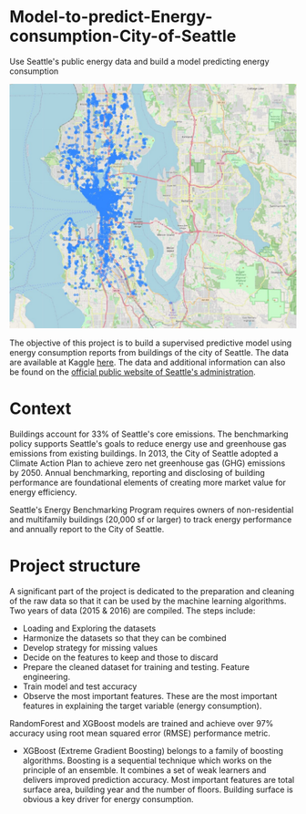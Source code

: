 # Model-to-predict-Energy-consumption-City-of-Seattle
Use Seattle's public energy data and build a model predicting energy consumption

![](asset/map.jpg)

The objective of this project is to build a supervised predictive model using energy consumption reports from buildings of the city of Seattle.
The data are available at Kaggle [here](https://www.kaggle.com/city-of-seattle/sea-building-energy-benchmarking?select=socrata_metadata_2016-building-energy-benchmarking.json). The data and additional information can also be found on the [official public website of Seattle's administration](http://www.seattle.gov/environment/climate-change/buildings-and-energy/energy-benchmarking).

# Context
Buildings account for 33% of Seattle's core emissions. The benchmarking policy supports Seattle's goals to reduce energy use and greenhouse gas emissions from existing buildings. In 2013, the City of Seattle adopted a Climate Action Plan to achieve zero net greenhouse gas (GHG) emissions by 2050. Annual benchmarking, reporting and disclosing of building performance are foundational elements of creating more market value for energy efficiency. 

Seattle's Energy Benchmarking Program requires owners of non-residential and multifamily buildings (20,000 sf or larger) to track energy performance and annually report  to the City of Seattle.

# Project structure

A significant part of the project is dedicated to the preparation and cleaning of the raw data so that it can be used by the machine learning algorithms.
Two years of data (2015 & 2016) are compiled.
The steps include:
- Loading and Exploring the datasets
- Harmonize the datasets so that they can be combined
- Develop strategy for missing values
- Decide on the features to keep and those to discard
- Prepare the cleaned dataset for training and testing. Feature engineering.
- Train model and test accuracy
- Observe the most important features. These are the most important features in explaining the target variable (energy consumption).

RandomForest and XGBoost models are trained and achieve over 97% accuracy using root mean squared error (RMSE) performance metric.
- XGBoost (Extreme Gradient Boosting) belongs to a family of boosting algorithms. Boosting is a sequential technique which works on the principle of an ensemble. It combines a set of weak learners and delivers improved prediction accuracy.
Most important features are total surface area, building year and the number of floors. Building surface is obvious a key driver for energy consumption.
